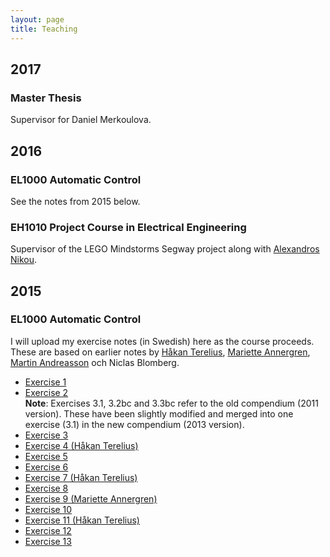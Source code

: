 ```yaml
---
layout: page
title: Teaching
---
```


## 2017

### Master Thesis

Supervisor for Daniel Merkoulova.

## 2016

### EL1000 Automatic Control 

See the notes from 2015 below.

### EH1010 Project Course in Electrical Engineering

Supervisor of the LEGO Mindstorms Segway project along with [Alexandros
Nikou](https://people.kth.se/~anikou/).

## 2015

### EL1000 Automatic Control 

I will upload my exercise notes (in Swedish) here as the course proceeds.
These are based on earlier notes by [Håkan
Terelius](http://people.kth.se/~hakante/teaching.html), [Mariette
Annergren](https://people.kth.se/~marann/el1000.html), [Martin
Andreasson](https://people.kth.se/~mandreas/teaching.html) och Niclas Blomberg.

* [Exercise 1](http://rmattila.github.io/public/el1000_ovn1.pdf)
* [Exercise 2](http://rmattila.github.io//public/el1000_ovn2.pdf) <br/>
**Note**: Exercises 3.1, 3.2bc and 3.3bc refer to the old compendium (2011
version). These have been slightly modified and merged into one exercise (3.1)
in the new compendium (2013 version).
* [Exercise 3](http://rmattila.github.io//public/el1000_ovn3.pdf)
* [Exercise 4 (Håkan Terelius)](http://people.kth.se/%7Ehakante/teaching/ak2012/exercise04.pdf)
* [Exercise 5](http://rmattila.github.io//public/el1000_ovn5.pdf)
* [Exercise 6](http://rmattila.github.io//public/el1000_ovn6.pdf)
* [Exercise 7 (Håkan Terelius)](http://people.kth.se/%7Ehakante/teaching/ak2012/exercise07.pdf)
* [Exercise 8](http://rmattila.github.io//public/el1000_ovn8.pdf)
* [Exercise 9 (Mariette Annergren)](https://people.kth.se/%7Emarann/teaching/ht2011/ex7.pdf)
* [Exercise 10](http://rmattila.github.io//public/el1000_ovn10.pdf)
* [Exercise 11 (Håkan Terelius)](http://people.kth.se/%7Ehakante/teaching/ak2012/exercise11.pdf)
* [Exercise 12](http://rmattila.github.io//public/el1000_ovn12.pdf)
* [Exercise 13](http://rmattila.github.io//public/el1000_ovn13.pdf)

